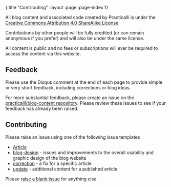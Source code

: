 {:title "Contributing"
 :layout :page
 :page-index 1}

All blog content and associated code created by Practicalli is under the  [Creative Commons Attribution 4.0 ShareAlike License](http://creativecommons.org/licenses/by-sa/4.0/)

Contributions by other people will be fully credited (or can remain anonymous if you prefer) and will also be under the same license.

All content is public and no fees or subscriptions will ever be required to access the content via this website.

## Feedback

Please use the Disqus comment at the end of each page to provide simple or very short feedback, including corrections or blog ideas.

For more substantial feedback, please create an issue on the [practicalli/blog-content repository](https://github.com/practicalli/blog-content/issues).  Please review these issues to see if your feedback has already been raised.


## Contributing

Please raise an issue using one of the following issue templates

* [Article](https://github.com/practicalli/blog-content/issues/new?assignees=&labels=article&template=article.md&title=Suggested+article+title)
* [blog-design](https://github.com/practicalli/blog-content/issues/new?assignees=&labels=blog-design&template=blog-design.md&title=) - issues and improvements to the overall usability and graphic design of the blog website
* [correction](https://github.com/practicalli/blog-content/issues/new?assignees=&labels=Correction&template=correction.md) - a fix for a specific article
* [update](https://github.com/practicalli/blog-content/issues/new?labels=update&template=update.md) - additional content for a published article

Please [raise a blank issue](https://github.com/practicalli/blog-content/issues/new?assignees=&labels=article&template=article.md&title=Suggested+article+title) for anything else.
